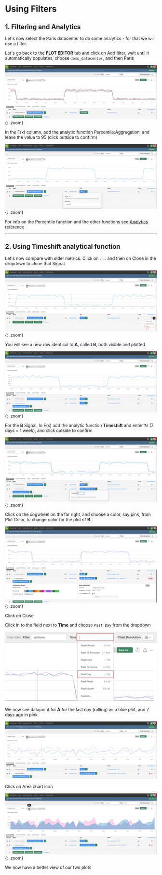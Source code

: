 # Using Filters

## 1. Filtering and Analytics

Let's now select the Paris datacenter to do some analytics - for that we will use a filter.

Let's go back to the **PLOT EDITOR** tab and click on Add filter, wait until it automatically populates, choose `demo_datacenter`, and then Paris

![Filter](../images/module1/M1-l1-13.png){: .zoom}

In the F(x) column, add the analytic function Percentile:Aggregation, and leave the value to 95 (click outside to confirm)

![Analytics](../images/module1/M1-l1-14.png){: .zoom}

For info on the Percentile function and the other functions see [Analytics reference](https://docs.signalfx.com/en/latest/reference/analytics-docs/analytics-reference.html)

---

## 2. Using Timeshift analytical function

Let's now compare with older metrics. Click on `...` and then on Clone in the dropdown to clone that Signal

![Clone Signal](../images/module1/M1-l1-15.png){: .zoom}

You will see a new row identical to **A**, called **B**, both visible and plotted

![Plot Editor](../images/module1/M1-l1-16.png){: .zoom}

For the **B** Signal, In F(x) add the analytic function **Timeshift** and enter `7d` (7 days = 1 week), and click outside to confirm

![Timeshift](../images/module1/M1-l1-17.png){: .zoom}

Click on the cogwheel on the far right, and choose a color, say pink, from Plot Color, to change color for the plot of **B**

![Change Plot Colour](../images/module1/M1-l1-18.png){: .zoom}

Click on Close

Click in to the field next to **Time** and choose `Past Day` from the dropdown

![Timeframe](../images/module1/M1-l1-19.png)

We now see datapoint for **A** for the last day (rolling) as a blue plot, and 7 days ago in pink

![Chart](../images/module1/M1-l1-20.png)

Click on Area chart icon

![Area Chart](../images/module1/M1-l1-21.png){: .zoom}

We now have a better view of our two plots
